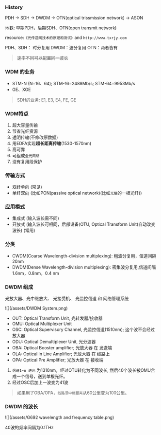 ### History
PDH -> SDH -> DWDM -> OTN(optical trissmission network) -> ASON

地铁: 早期PDH，后期SDH、OTN(open transmit network)

resource:`《光传送网技术的原理和测试》`and `http://www.txrjy.com`

PDH、SDH： 时分复用
DWDM：波分复用
OTN：两者皆有

> ~~速率不同可以配置同一波长~~

### WDM 的业务
* STM-N (N=16、64); STM-16=2488Mb/s; STM-64=9953Mb/s
* GE、XGE

> SDH的业务: E1, E3, E4, FE, GE

### WDM特点
1. 超大容量传输
2. 节省光纤资源
3. 透明传输(不修改原数据)
4. 用EDFA实现**超长距离传输**(1530-1570nm)
5. 高可靠
6. 可组成`全光网络`
7. 没有复用段保护

### 传输方式
* 双纤单向 (常见)
* 单纤双向 (比如PON(passive optical network)(比如`光猫`的一根光纤))

### 应用模式
* 集成式 (输入波长需不同)
* 开放式 (输入波长可相同，后部设备(OTU, Optical Transform Unit)自动改变波长) (常用)

### 分类
* CWDM(Coarse Wavelength-division multiplexing): 粗波分复用，信道间隔20nm
* DWDM(Dense Wavelength-division multiplexing): 密集波分复用,信道间隔1.6nm，0.8nm，0.4 nm 

### DWDM 组成
光放大器、光中继放大、 光接受机、 光监控信道 和 网络管理系统

![](/assets/DWDM System.png)

* OUT: Optical Transform Unit, 光转发器/接收器
* OMU: Optical Multiplexer Unit
* OSC: Optical Supervisory Channel, 光监控信道(1510nm); 这个波不会经过放大器
* ODU: Optical Demultiplexer Unit, 光分波器
* OBA: Optical Booster amplifier; 光放大器 在 发送端
* OLA: Optical in Line Amplifier; 光放大器 在 线路上
* OPA: Optical Pre Amplifier; 光放大器 在 接收端


1. `信道1~n 进光` 为1310nm，经过OTU转化为不同波长, 然后40个波长被OMU合成一个信号，送到单根光纤。
2. 经过OSC后加上一波变为41波

> 如果用了OBA/OPA，`线路须中继距离`从60公里变为100公里。

### DWDM 的波长
![](/assets/G692 wavelength and frequency table.png)

40波的频率间隔为0.1THz
